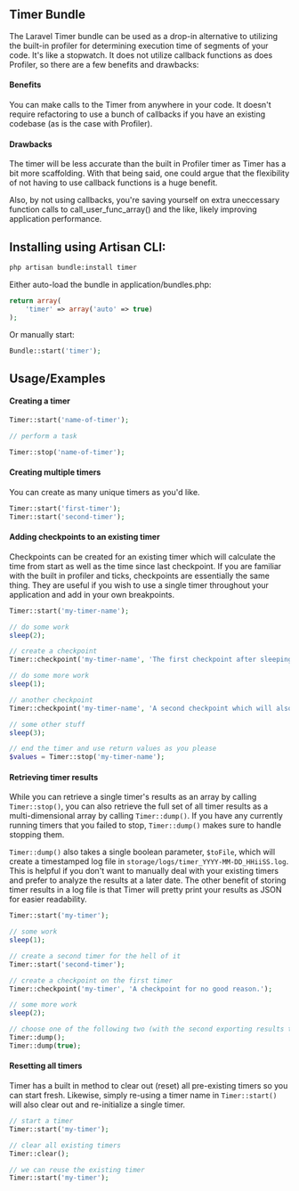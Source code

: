 ## Timer Bundle

The Laravel Timer bundle can be used as a drop-in alternative to utilizing the built-in
profiler for determining execution time of segments of your code. It's like a
stopwatch. It does not utilize callback functions as does Profiler, so there are
a few benefits and drawbacks:

#### Benefits ####

You can make calls to the Timer from anywhere in your code. It doesn't require
refactoring to use a bunch of callbacks if you have an existing codebase (as is
the case with Profiler).

#### Drawbacks ####

The timer will be less accurate than the built in Profiler timer as Timer has a
bit more scaffolding. With that being said, one could argue that the flexibility of
not having to use callback functions is a huge benefit.

Also, by not using callbacks, you're saving yourself on extra uneccessary function
calls to call_user_func_array() and the like, likely improving application performance.

## Installing using Artisan CLI:

```bash
php artisan bundle:install timer
```

Either auto-load the bundle in application/bundles.php:

```php
return array(
    'timer' => array('auto' => true)
);
```

Or manually start:

```php
Bundle::start('timer');
```

## Usage/Examples

#### Creating a timer

```php
Timer::start('name-of-timer');

// perform a task

Timer::stop('name-of-timer');
```

#### Creating multiple timers
You can create as many unique timers as you'd like.

```php
Timer::start('first-timer');
Timer::start('second-timer');
```

#### Adding checkpoints to an existing timer

Checkpoints can be created for an existing timer which will calculate the time from start as well as the time since last checkpoint.
If you are familiar with the built in profiler and ticks, checkpoints are essentially the same thing. They are useful if you wish to
use a single timer throughout your application and add in your own breakpoints.

```php
Timer::start('my-timer-name');

// do some work
sleep(2);

// create a checkpoint
Timer::checkpoint('my-timer-name', 'The first checkpoint after sleeping 2 seconds.');

// do some more work
sleep(1);

// another checkpoint
Timer::checkpoint('my-timer-name', 'A second checkpoint which will also calculate time elapsed from first checkpoint.');

// some other stuff
sleep(3);

// end the timer and use return values as you please
$values = Timer::stop('my-timer-name');
```

#### Retrieving timer results
While you can retrieve a single timer's results as an array by calling `Timer::stop()`,
you can also retrieve the full set of all timer results as a multi-dimensional array
by calling `Timer::dump()`. If you have any currently running timers that you failed
to stop, `Timer::dump()` makes sure to handle stopping them.

`Timer::dump()` also takes a single boolean parameter, `$toFile`, which will create
a timestamped log file in `storage/logs/timer_YYYY-MM-DD_HHiiSS.log`. This is
helpful if you don't want to manually deal with your existing timers and prefer to
analyze the results at a later date. The other benefit of storing timer results in
a log file is that Timer will pretty print your results as JSON for easier readability.

```php
Timer::start('my-timer');

// some work
sleep(1);

// create a second timer for the hell of it
Timer::start('second-timer');

// create a checkpoint on the first timer
Timer::checkpoint('my-timer', 'A checkpoint for no good reason.');

// some more work
sleep(2);

// choose one of the following two (with the second exporting results to log file)
Timer::dump();
Timer::dump(true);
```

#### Resetting all timers
Timer has a built in method to clear out (reset) all pre-existing timers so you
can start fresh. Likewise, simply re-using a timer name in `Timer::start()`
will also clear out and re-initialize a single timer.

```php
// start a timer
Timer::start('my-timer');

// clear all existing timers
Timer::clear();

// we can reuse the existing timer
Timer::start('my-timer');
```
